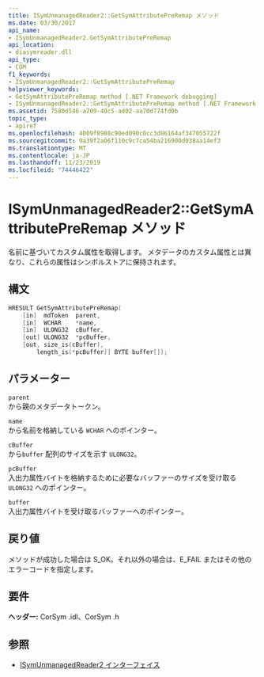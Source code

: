 ```yaml
---
title: ISymUnmanagedReader2::GetSymAttributePreRemap メソッド
ms.date: 03/30/2017
api_name:
- ISymUnmanagedReader2.GetSymAttributePreRemap
api_location:
- diasymreader.dll
api_type:
- COM
f1_keywords:
- ISymUnmanagedReader2::GetSymAttributePreRemap
helpviewer_keywords:
- GetSymAttributePreRemap method [.NET Framework debugging]
- ISymUnmanagedReader2::GetSymAttributePreRemap method [.NET Framework debugging]
ms.assetid: 7580d546-a709-40c5-ad02-aa70d774fd0b
topic_type:
- apiref
ms.openlocfilehash: 4009f8988c90ed090c0cc3d86164af347055722f
ms.sourcegitcommit: 9a39f2a06f110c9c7ca54ba216900d038aa14ef3
ms.translationtype: MT
ms.contentlocale: ja-JP
ms.lasthandoff: 11/23/2019
ms.locfileid: "74446422"
---
```

# <a name="isymunmanagedreader2getsymattributepreremap-method"></a>ISymUnmanagedReader2::GetSymAttributePreRemap メソッド
名前に基づいてカスタム属性を取得します。 メタデータのカスタム属性とは異なり、これらの属性はシンボルストアに保持されます。  
  
## <a name="syntax"></a>構文  
  
```cpp  
HRESULT GetSymAttributePreRemap(  
    [in]  mdToken  parent,  
    [in]  WCHAR    *name,  
    [in]  ULONG32  cBuffer,  
    [out] ULONG32  *pcBuffer,  
    [out, size_is(cBuffer),  
        length_is(*pcBuffer)] BYTE buffer[]);  
```  
  
## <a name="parameters"></a>パラメーター  
 `parent`  
 から親のメタデータトークン。  
  
 `name`  
 から名前を格納している `WCHAR` へのポインター。  
  
 `cBuffer`  
 から`buffer` 配列のサイズを示す `ULONG32`。  
  
 `pcBuffer`  
 入出力属性バイトを格納するために必要なバッファーのサイズを受け取る `ULONG32` へのポインター。  
  
 `buffer`  
 入出力属性バイトを受け取るバッファーへのポインター。  
  
## <a name="return-value"></a>戻り値  
 メソッドが成功した場合は S_OK。それ以外の場合は、E_FAIL またはその他のエラーコードを指定します。  
  
## <a name="requirements"></a>要件  
 **ヘッダー:** CorSym .idl、CorSym .h  
  
## <a name="see-also"></a>参照

- [ISymUnmanagedReader2 インターフェイス](../../../../docs/framework/unmanaged-api/diagnostics/isymunmanagedreader2-interface.md)

